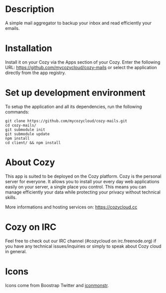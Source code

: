 # Description

A simple mail aggregator to backup your inbox and read efficiently your emails.

# Installation

Install it on your Cozy via the Apps section of your Cozy. Enter the
following URL: https://github.com/mycozycloud/cozy-mails or select the
application directly from the app registry.

# Set up development environment

To setup the application and all its dependencies, run the following commands:
```
git clone https://github.com/mycozycloud/cozy-mails.git
cd cozy-mails/
git submodule init
git submodule update
npm install
cd client/ && npm install
```

# About Cozy

This app is suited to be deployed on the Cozy platform. Cozy is the personal
server for everyone. It allows you to install your every day web applications
easily on your server, a single place you control. This means you can manage
efficiently your data while protecting your privacy without technical skills.

More informations and hosting services on:
https://cozycloud.cc

# Cozy on IRC

Feel free to check out our IRC channel (#cozycloud on irc.freenode.org) if you have any technical issues/inquiries or simply to speak about Cozy cloud in general.

# Icons

Icons come from Boostrap Twitter and [iconmonstr](http://iconmonstr.com/).
